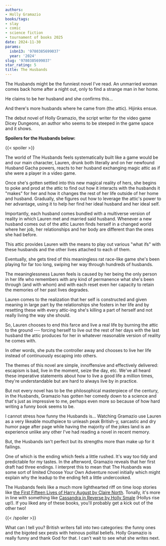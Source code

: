 ```yaml
---
authors:
- Holly Gramazio
books/tags:
- slay
- comic
- science fiction
- tournament of books 2025
date: 2024-11-30
params:
  isbn13: '9780385699037'
  year: '2024'
slug: '9780385699037'
star_rating: 5
title: The Husbands
---
```


The Husbands might be the funniest novel I've read. An unmarried woman comes back home after a night out, only to find a strange man in her home.

He claims to be her husband and she confirms this...

And there's more husbands where he came from (the attic). Hijinks ensue.

<!--more-->

The debut novel of Holly Gramazio, the script writer for the video game Dicey Dungeons, an author who seems to be steeped in the game space and it shows.

**Spoilers for the Husbands below:**

{{< spoiler >}}

The world of The Husbands feels systematically built like a game would be and our main character, Lauren, drunk both literally and on her newfound Husband Gacha powers, reacts to her husband exchanging magic attic as if she were a player in a video game.

Once she's gotten settled into this new magical reality of hers, she begins to poke and prod at the attic to find out how it interacts with the husbands it "makes" for her and how it changes the rest of her life outside of her home and husband. Gradually, she figures out how to leverage the attic's power to her advantage, using it to help her find her ideal husband and her ideal self.

Importantly, each husband comes bundled with a multiverse version of reality in which Lauren met and married said husband. Whenever a new husband comes out of the attic Lauren finds herself in a changed world where her job, her relationships and her body are different than the ones she had before.

This attic provides Lauren with the means to play out various "what ifs" with these husbands and the other lives attached to each of them.

Eventually, she gets tired of this meaningless rat race-like game she's been playing for far too long, swiping her way through hundreds of husbands.

The meaninglessness Lauren feels is caused by her being the only person in her life who remembers with any kind of permanence what she's been through (and with whom) and with each reset even her capacity to retain the memories of her past lives degrades.

Lauren comes to the realization that her self is constructed and given meaning in large part by the relationships she fosters in her life and by resetting these with every attic-ing she's killing a part of herself and not really living the way she should.

So, Lauren chooses to end this farce and live a real life by burning the attic to the ground --- forcing herself to live out the rest of her days with the last husband the attic produces for her in whatever reasonable version of reality he comes with.

In other words, she puts the controller away and chooses to live her life instead of continuously escaping into others.

The themes of this novel are simple, innoffensive and effectively delivered: escapism is bad, live in the moment, seize the day, etc. We've all heard these imperative statements about how to live a good life a million times, they're understandable but are hard to always live by in practice.

But not every novel has to be the philosophical masterpiece of the century, in the Husbands, Gramazio has gotten her comedy down to a science and that's just as impressive to me, perhaps even more so because of how hard writing a funny book seems to be.

I cannot stress how funny the Husbands is... Watching Gramazio use Lauren as a very likeable mouthpiece to unleash peak British-y, sarcastic and dry humor page after page while having the majority of the jokes land is an experience unlike any other I've had reading a novel in recent memory. 

But, the Husbands isn't perfect but its strengths more than make up for it failings.

One of which is the ending which feels a little rushed. It's way too tidy and predictable for my tastes. In the afterword, Gramazio reveals that her first draft had three endings. I interpret this to mean that The Husbands was some sort of limited Choose Your Own Adventure novel initially which might explain why the leadup to the ending felt a little undercooked.

The Husbands feels like a much more lighthearted riff on time loop stories like [the First Fifteen Lives of Harry August by Claire North](/books/9780356502588/). Tonally, it's more in line with something like [Cassandra in Reverse by Holly Smale](/books/9780778307877/) (Hollys rise up!). If you liked any of these books, you'll probably get a kick out of the other two!

{{< /spoiler >}}

What can I tell you? British writers fall into two categories: the funny ones and the bigoted sex pests with heinous polital beliefs. Holly Gramazio is really funny and thank God for that. I can't wait to see what she writes next.